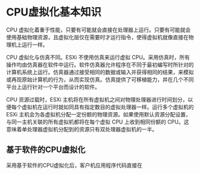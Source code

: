 # CPU虚拟化基本知识

CPU 虚拟化着重于性能，只要有可能就会直接在处理器上运行。只要有可能就会使用基础物理资源，且虚拟化层仅在需要时才运行指令，使得虚拟机就像直接在物理机上运行一样。

CPU 虚拟化与仿真不同。ESXi 不使用仿真来运行虚拟 CPU。采用仿真时，所有操作均由仿真器在软件中运行。软件仿真器允许程序在不同于最初编写时所针对的计算机系统上运行。仿真器通过接受相同的数据或输入并获得相同的结果，来模拟或再现原始计算机的行为，从而实现仿真。仿真提供了可移植能力，并在几个不同平台上运行针对一个平台而设计的软件。

CPU 资源过载时，ESXi 主机将在所有虚拟机之间对物理处理器进行时间划分，以便每个虚拟机在运行时就如同具有指定数目的虚拟处理器一样。运行多个虚拟机的 ESXi 主机会为各虚拟机分配一定份额的物理资源。如果使用默认资源分配设置，与同一主机关联的所有虚拟机都将在每个虚拟 CPU 上收到相同份额的 CPU。这意味着单处理器虚拟机分配到的资源只有双处理器虚拟机的一半。

## 基于软件的CPU虚拟化

采用基于软件的CPU虚拟化后，客户机应用程序代码直接在 